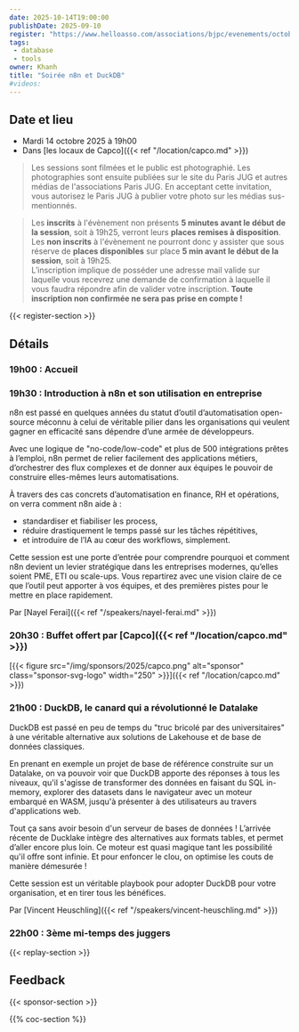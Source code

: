 ```yaml
---
date: 2025-10-14T19:00:00
publishDate: 2025-09-10
register: "https://www.helloasso.com/associations/bjpc/evenements/octobre-2025"
tags:
 - database
 - tools
owner: Khanh
title: "Soirée n8n et DuckDB"
#videos:
---
```


## Date et lieu

* Mardi 14 octobre 2025 à 19h00
* Dans [les locaux de Capco]({{< ref "/location/capco.md" >}})

> Les sessions sont filmées et le public est photographié.
Les photographies sont ensuite publiées sur le site du Paris JUG et autres médias de l'associations Paris JUG.
En acceptant cette invitation, vous autorisez le Paris JUG à publier votre photo sur les médias sus-mentionnés.

> Les **inscrits** à l'évènement non présents **5 minutes avant le début de la session**, soit à 19h25, verront leurs **places remises à disposition**.  
Les **non inscrits** à l'évènement ne pourront donc y assister que sous réserve de **places disponibles** sur place **5 min avant le début de la session**, soit à 19h25.  
L’inscription implique de posséder une adresse mail valide sur laquelle vous recevrez une demande de confirmation à laquelle il vous faudra répondre afin de valider votre inscription.
**Toute inscription non confirmée ne sera pas prise en compte !**

{{< register-section >}}

## Détails

### 19h00 : Accueil

### 19h30 : Introduction à n8n et son utilisation en entreprise

n8n est passé en quelques années du statut d’outil d’automatisation open-source méconnu à celui de véritable pilier dans les organisations qui veulent gagner en efficacité sans dépendre d’une armée de développeurs.

Avec une logique de "no-code/low-code" et plus de 500 intégrations prêtes à l’emploi, n8n permet de relier facilement des applications métiers, d’orchestrer des flux complexes et de donner aux équipes le pouvoir de construire elles-mêmes leurs automatisations.

À travers des cas concrets d’automatisation en finance, RH et opérations, on verra comment n8n aide à :
- standardiser et fiabiliser les process,
- réduire drastiquement le temps passé sur les tâches répétitives,
- et introduire de l’IA au cœur des workflows, simplement.

Cette session est une porte d’entrée pour comprendre pourquoi et comment n8n devient un levier stratégique dans les entreprises modernes, qu’elles soient PME, ETI ou scale-ups. Vous repartirez avec une vision claire de ce que l’outil peut apporter à vos équipes, et des premières pistes pour le mettre en place rapidement.

Par [Nayel Ferai]({{< ref "/speakers/nayel-ferai.md" >}})

### 20h30 : Buffet offert par [Capco]({{< ref "/location/capco.md" >}})

[{{< figure src="/img/sponsors/2025/capco.png" alt="sponsor" class="sponsor-svg-logo" width="250" >}}]({{< ref "/location/capco.md" >}})

### 21h00 : DuckDB, le canard qui a révolutionné le Datalake

DuckDB est passé en peu de temps du "truc bricolé par des universitaires" à une véritable alternative aux solutions de Lakehouse et de base de données classiques.

En prenant en exemple un projet de base de référence construite sur un Datalake, on va pouvoir voir que DuckDB apporte des réponses à tous les niveaux, qu'il s'agisse de transformer des données en faisant du SQL in-memory, explorer des datasets dans le navigateur avec un moteur embarqué en WASM, jusqu'à présenter à des utilisateurs au travers d'applications web.

Tout ça sans avoir besoin d'un serveur de bases de données !
L’arrivée récente de Ducklake intègre des alternatives aux formats tables, et permet d’aller encore plus loin. Ce moteur est quasi magique tant les possibilité qu'il offre sont infinie. Et pour enfoncer le clou, on optimise les couts de manière démesurée !

Cette session est un véritable playbook pour adopter DuckDB pour votre organisation, et en tirer tous les bénéfices.

Par [Vincent Heuschling]({{< ref "/speakers/vincent-heuschling.md" >}})

### 22h00 : 3ème mi-temps des juggers

{{< replay-section >}}

## Feedback

{{< sponsor-section >}}

{{% coc-section %}}
